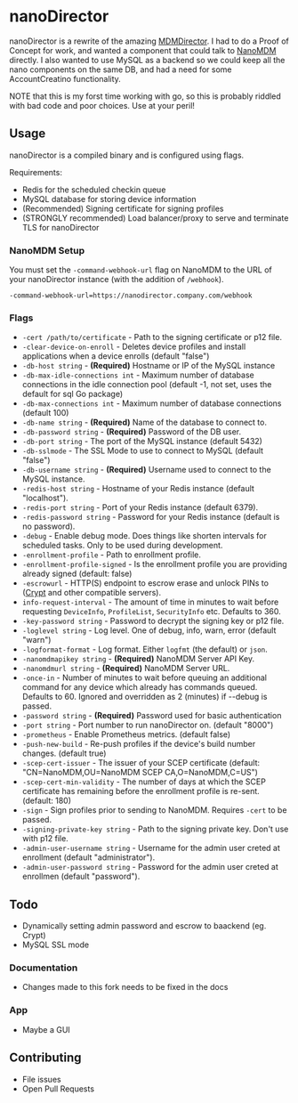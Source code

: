 # nanoDirector

nanoDirector is a rewrite of the amazing [MDMDirector](https://github.com/mamdirector/mdmdirector). I had to do a Proof of Concept for work, and wanted a component that could talk to [NanoMDM](https://github.com/NanoMDM/nanomdm) directly. I also wanted to use MySQL as a backend so we could keep all the nano components on the same DB, and had a need for some AccountCreatino functionality.

NOTE that this is my forst time working with go, so this is probably riddled with bad code and poor choices. Use at your peril!

## Usage

nanoDirector is a compiled binary and is configured using flags.

Requirements:

* Redis for the scheduled checkin queue
* MySQL database for storing device information
* (Recommended) Signing certificate for signing profiles
* (STRONGLY recommended) Load balancer/proxy to serve and terminate TLS for nanoDirector


### NanoMDM Setup

You must set the `-command-webhook-url` flag on NanoMDM to the URL of your nanoDirector instance (with the addition of `/webhook`).

```
-command-webhook-url=https://nanodirector.company.com/webhook
```

### Flags

- `-cert /path/to/certificate` - Path to the signing certificate or p12 file.
- `-clear-device-on-enroll` - Deletes device profiles and install applications when a device enrolls (default "false")
- `-db-host string` - **(Required)** Hostname or IP of the MySQL instance
- `-db-max-idle-connections int` - Maximum number of database connections in the idle connection pool (default -1, not set, uses the default for sql Go package)
- `-db-max-connections int` - Maximum number of database connections (default 100)
- `-db-name string` - **(Required)** Name of the database to connect to.
- `-db-password string` - **(Required)** Password of the DB user.
- `-db-port string` - The port of the MySQL instance (default 5432)
- `-db-sslmode` - The SSL Mode to use to connect to MySQL (default "false")
- `-db-username string` - **(Required)** Username used to connect to the MySQL instance.
- `-redis-host string` - Hostname of your Redis instance (default "localhost").
- `-redis-port string` - Port of your Redis instance (default 6379).
- `-redis-password string` - Password for your Redis instance (default is no password).
- `-debug` - Enable debug mode. Does things like shorten intervals for scheduled tasks. Only to be used during development.
- `-enrollment-profile` - Path to enrollment profile.
- `-enrollment-profile-signed` - Is the enrollment profile you are providing already signed (default: false)
- `-escrowurl` - HTTP(S) endpoint to escrow erase and unlock PINs to ([Crypt](https://github.com/grahamgilbert/crypt-server) and other compatible servers).
- `info-request-interval` - The amount of time in minutes to wait before requesting `DeviceInfo`, `ProfileList`, `SecurityInfo` etc. Defaults to 360.
- `-key-password string` - Password to decrypt the signing key or p12 file.
- `-loglevel string` - Log level. One of debug, info, warn, error (default "warn")
- `-logformat-format` - Log format. Either `logfmt` (the default) or `json`.
- `-nanomdmapikey string` - **(Required)** NanoMDM Server API Key.
- `-nanomdmurl string` - **(Required)** NanoMDM Server URL.
- `-once-in` - Number of minutes to wait before queuing an additional command for any device which already has commands queued. Defaults to 60. Ignored and overridden as 2 (minutes) if --debug is passed.
- `-password string` - **(Required)** Password used for basic authentication
- `-port string` - Port number to run nanoDirector on. (default "8000")
- `-prometheus` - Enable Prometheus metrics. (default false)
- `-push-new-build` - Re-push profiles if the device's build number changes. (default true)
- `-scep-cert-issuer` - The issuer of your SCEP certificate (default: "CN=NanoMDM,OU=NanoMDM SCEP CA,O=NanoMDM,C=US")
- `-scep-cert-min-validity` - The number of days at which the SCEP certificate has remaining before the enrollment profile is re-sent. (default: 180)
- `-sign` - Sign profiles prior to sending to NanoMDM. Requires `-cert` to be passed.
- `-signing-private-key string` - Path to the signing private key. Don't use with p12 file.
- `-admin-user-username string` - Username for the admin user creted at enrollment (default "administrator").
- `-admin-user-password string` - Password for the admin user creted at enrollmen (default "password").


## Todo

- Dynamically setting admin password and escrow to baackend (eg. Crypt)
- MySQL SSL mode

### Documentation

- Changes made to this fork needs to be fixed in the docs

### App

- Maybe a GUI

## Contributing

- File issues
- Open Pull Requests
